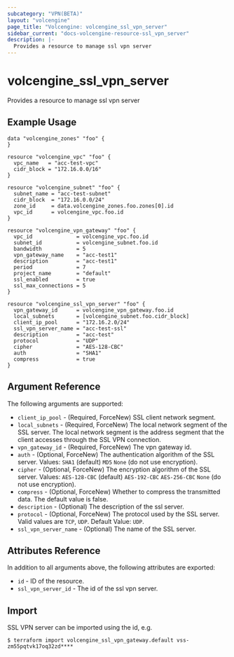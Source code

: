 ```yaml
---
subcategory: "VPN(BETA)"
layout: "volcengine"
page_title: "Volcengine: volcengine_ssl_vpn_server"
sidebar_current: "docs-volcengine-resource-ssl_vpn_server"
description: |-
  Provides a resource to manage ssl vpn server
---
```

# volcengine_ssl_vpn_server
Provides a resource to manage ssl vpn server
## Example Usage
```hcl
data "volcengine_zones" "foo" {
}

resource "volcengine_vpc" "foo" {
  vpc_name   = "acc-test-vpc"
  cidr_block = "172.16.0.0/16"
}

resource "volcengine_subnet" "foo" {
  subnet_name = "acc-test-subnet"
  cidr_block  = "172.16.0.0/24"
  zone_id     = data.volcengine_zones.foo.zones[0].id
  vpc_id      = volcengine_vpc.foo.id
}

resource "volcengine_vpn_gateway" "foo" {
  vpc_id              = volcengine_vpc.foo.id
  subnet_id           = volcengine_subnet.foo.id
  bandwidth           = 5
  vpn_gateway_name    = "acc-test1"
  description         = "acc-test1"
  period              = 7
  project_name        = "default"
  ssl_enabled         = true
  ssl_max_connections = 5
}

resource "volcengine_ssl_vpn_server" "foo" {
  vpn_gateway_id      = volcengine_vpn_gateway.foo.id
  local_subnets       = [volcengine_subnet.foo.cidr_block]
  client_ip_pool      = "172.16.2.0/24"
  ssl_vpn_server_name = "acc-test-ssl"
  description         = "acc-test"
  protocol            = "UDP"
  cipher              = "AES-128-CBC"
  auth                = "SHA1"
  compress            = true
}
```
## Argument Reference
The following arguments are supported:
* `client_ip_pool` - (Required, ForceNew) SSL client network segment.
* `local_subnets` - (Required, ForceNew) The local network segment of the SSL server. The local network segment is the address segment that the client accesses through the SSL VPN connection.
* `vpn_gateway_id` - (Required, ForceNew) The vpn gateway id.
* `auth` - (Optional, ForceNew) The authentication algorithm of the SSL server.
Values:
`SHA1` (default)
`MD5`
`None` (do not use encryption).
* `cipher` - (Optional, ForceNew) The encryption algorithm of the SSL server.
Values:
`AES-128-CBC` (default)
`AES-192-CBC`
`AES-256-CBC`
`None` (do not use encryption).
* `compress` - (Optional, ForceNew) Whether to compress the transmitted data. The default value is false.
* `description` - (Optional) The description of the ssl server.
* `protocol` - (Optional, ForceNew) The protocol used by the SSL server. Valid values are `TCP`, `UDP`. Default Value: `UDP`.
* `ssl_vpn_server_name` - (Optional) The name of the SSL server.

## Attributes Reference
In addition to all arguments above, the following attributes are exported:
* `id` - ID of the resource.
* `ssl_vpn_server_id` - The id of the ssl vpn server.


## Import
SSL VPN server can be imported using the id, e.g.
```
$ terraform import volcengine_ssl_vpn_gateway.default vss-zm55pqtvk17oq32zd****
```

